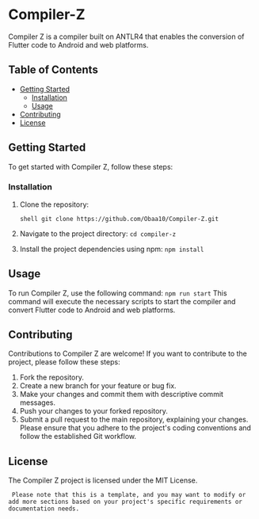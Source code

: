 # Compiler-Z
Compiler Z is a compiler built on ANTLR4 that enables the conversion of Flutter code to Android and web platforms.

## Table of Contents

- [Getting Started](#getting-started)
  - [Installation](#installation)
  - [Usage](#usage)
- [Contributing](#contributing)
- [License](#license)

## Getting Started

To get started with Compiler Z, follow these steps:

### Installation

1. Clone the repository:

   ```shell git clone https://github.com/Obaa10/Compiler-Z.git```
2. Navigate to the project directory:
  ```cd compiler-z```
3. Install the project dependencies using npm:
  ```npm install```

## Usage
To run Compiler Z, use the following command:
```npm run start```
This command will execute the necessary scripts to start the compiler and convert Flutter code to Android and web platforms.


## Contributing
Contributions to Compiler Z are welcome! If you want to contribute to the project, please follow these steps:

1. Fork the repository.
2. Create a new branch for your feature or bug fix.
3. Make your changes and commit them with descriptive commit messages.
4. Push your changes to your forked repository.
5. Submit a pull request to the main repository, explaining your changes.
Please ensure that you adhere to the project's coding conventions and follow the established Git workflow.


## License
The Compiler Z project is licensed under the MIT License.

``` Please note that this is a template, and you may want to modify or add more sections based on your project's specific requirements or documentation needs.```
